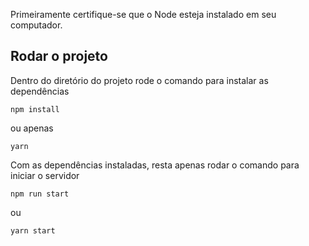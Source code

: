 Primeiramente certifique-se que o Node esteja instalado em seu computador.

## Rodar o projeto

Dentro do diretório do projeto rode o comando para instalar as dependências

`npm install` 
   
ou apenas
    
`yarn`

Com as dependências instaladas, resta apenas rodar o comando para iniciar o servidor

`npm run start`

ou

`yarn start`
